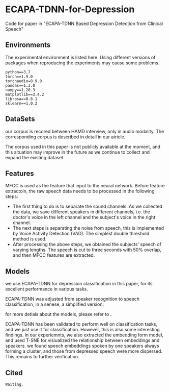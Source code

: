 # ECAPA-TDNN-for-Depression

Code for paper in "ECAPA-TDNN Based Depression Detection from Clinical Speech"

## Environments

The experimental environment is listed here. Using different versions of packages when reproducing the experiments may cause some problems.
```
python==3.7
torch==1.9.0
torchaudio=0.9.0
pandas==1.3.0
numpy==1.20.3
matplotlib==3.4.2
librosa==0.8.1
sklearn==1.0.2
```
## DataSets

our corpus is recored between HAMD interview, only in audio modality. The corresponding corpus is described in detail in our atricle.

The corpus used in this paper is not publicly available at the moment, and this situation may improve in the future as we continue to collect and expand the existing dataset.

## Features

MFCC is used as the feature that input to the neural network. Before feature extractoin, the raw speech data needs to be processed in the following steps:

* The first thing to do is to separate the sound channels. As we collected the data, we save different speakers in different channels, i.e. the doctor's voice in the left channel and the subject's voice in the right channel.
* The next steps is separating the noise from speech, this is implemented by Voice Activity Detection (VAD). The simplest double threshold method is used.
* After processing the above steps, we obtained the subjects' speech of varying lengths. The speech is cut to three seconds with 50% overlap, and then MFCC features are extracted.

## Models

we use ECAPA-TDNN for depression classification in this paper, for its excellent performance in various tasks.

ECAPA-TDNN was adjusted from speaker recognition to speech classification, in a senese, a simplified version. 

for more detials about the models, please refer to .

ECAPA-TDNN has been validated to perform well on classification tasks, and we just use it for classification. However, this is also some interesting findings. In our experiemnts, we also extracted the embedding form model, and used T-SNE for visiualized the relationship between embeddings and speakers. we found speech embeddings spoken by one speakers always forming a cluster, and those from depressed speech were more dispersed. This remains to further verification.

## Cited
```
Waiting.
```
